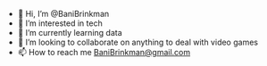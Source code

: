 - 👋 Hi, I’m @BaniBrinkman
- 👀 I’m interested in tech 
- 🌱 I’m currently learning data
- 💞️ I’m looking to collaborate on anything to deal with video games
- 📫 How to reach me BaniBrinkman@gmail.com

<!---
BaniBrinkman/BaniBrinkman is a ✨ special ✨ repository because its `README.md` (this file) appears on your GitHub profile.
You can click the Preview link to take a look at your changes.
--->
